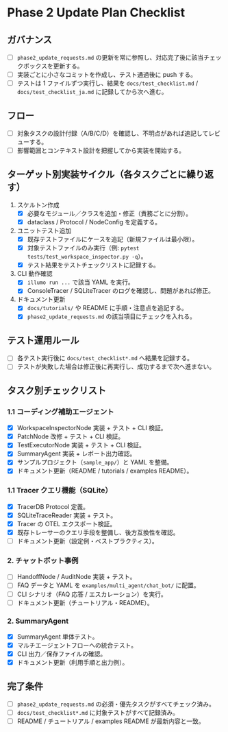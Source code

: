 # Phase 2 Update Plan Checklist

## ガバナンス
- [ ] `phase2_update_requests.md` の更新を常に参照し、対応完了後に該当チェックボックスを更新する。
- [ ] 実装ごとに小さなコミットを作成し、テスト通過後に push する。
- [ ] テストは 1 ファイルずつ実行し、結果を `docs/test_checklist.md` / `docs/test_checklist_ja.md` に記録してから次へ進む。

## フロー
- [ ] 対象タスクの設計付録（A/B/C/D）を確認し、不明点があれば追記してレビューする。
- [ ] 影響範囲とコンテキスト設計を把握してから実装を開始する。

## ターゲット別実装サイクル（各タスクごとに繰り返す）
1. スケルトン作成
   - [x] 必要なモジュール／クラスを追加・修正（責務ごとに分割）。
   - [x] dataclass / Protocol / NodeConfig を定義する。
2. ユニットテスト追加
   - [x] 既存テストファイルにケースを追記（新規ファイルは最小限）。
   - [x] 対象テストファイルのみ実行（例: `pytest tests/test_workspace_inspector.py -q`）。
   - [x] テスト結果をテストチェックリストに記録する。
3. CLI 動作確認
   - [x] `illumo run ...` で該当 YAML を実行。
   - [x] ConsoleTracer / SQLiteTracer のログを確認し、問題があれば修正。
4. ドキュメント更新
   - [x] `docs/tutorials/` や README に手順・注意点を追記する。
   - [x] `phase2_update_requests.md` の該当項目にチェックを入れる。

## テスト運用ルール
- [ ] 各テスト実行後に `docs/test_checklist*.md` へ結果を記録する。
- [ ] テストが失敗した場合は修正後に再実行し、成功するまで次へ進まない。

## タスク別チェックリスト

### 1.1 コーディング補助エージェント
- [x] WorkspaceInspectorNode 実装 + テスト + CLI 検証。
- [x] PatchNode 改修 + テスト + CLI 検証。
- [x] TestExecutorNode 実装 + テスト + CLI 検証。
- [x] SummaryAgent 実装 + レポート出力確認。
- [x] サンプルプロジェクト（`sample_app/`）と YAML を整備。
- [x] ドキュメント更新（README / tutorials / examples README）。

### 1.1 Tracer クエリ機能（SQLite）
- [x] TracerDB Protocol 定義。
- [x] SQLiteTraceReader 実装 + テスト。
- [x] Tracer の OTEL エクスポート検証。
- [x] 既存トレーサーのクエリ手段を整備し、後方互換性を確認。
- [ ] ドキュメント更新（設定例・ベストプラクティス）。

### 2. チャットボット事例
- [ ] HandoffNode / AuditNode 実装 + テスト。
- [ ] FAQ データと YAML を `examples/multi_agent/chat_bot/` に配置。
- [ ] CLI シナリオ（FAQ 応答 / エスカレーション）を実行。
- [ ] ドキュメント更新（チュートリアル・README）。

### 2. SummaryAgent
- [x] SummaryAgent 単体テスト。
- [x] マルチエージェントフローへの統合テスト。
- [x] CLI 出力／保存ファイルの確認。
- [x] ドキュメント更新（利用手順と出力例）。

## 完了条件
- [ ] `phase2_update_requests.md` の必須・優先タスクがすべてチェック済み。
- [ ] `docs/test_checklist*.md` に対象テストがすべて記録済み。
- [ ] README / チュートリアル / examples README が最新内容と一致。
